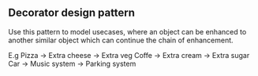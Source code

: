 ## Decorator design pattern

Use this pattern to model usecases, where an object can be enhanced to another similar object which can continue the chain of enhancement.

E.g 
Pizza -> Extra cheese -> Extra veg
Coffe -> Extra cream -> Extra sugar
Car -> Music system -> Parking system